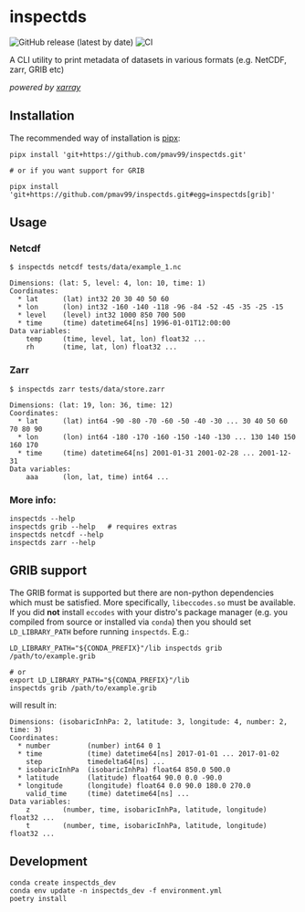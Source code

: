 # inspectds

![GitHub release (latest by date)](https://img.shields.io/github/v/release/pmav99/inspectds)
![CI](https://github.com/pmav99/inspectds/actions/workflows/run_tests.yml/badge.svg)

A CLI utility to print metadata of datasets in various formats (e.g. NetCDF, zarr, GRIB etc)

*powered by [xarray](https://github.com/pydata/xarray)*

## Installation

The recommended way of installation is [pipx](https://github.com/pypa/pipx):

```
pipx install 'git+https://github.com/pmav99/inspectds.git'

# or if you want support for GRIB

pipx install 'git+https://github.com/pmav99/inspectds.git#egg=inspectds[grib]'
```

## Usage

### Netcdf
```
$ inspectds netcdf tests/data/example_1.nc

Dimensions: (lat: 5, level: 4, lon: 10, time: 1)
Coordinates:
  * lat      (lat) int32 20 30 40 50 60
  * lon      (lon) int32 -160 -140 -118 -96 -84 -52 -45 -35 -25 -15
  * level    (level) int32 1000 850 700 500
  * time     (time) datetime64[ns] 1996-01-01T12:00:00
Data variables:
    temp     (time, level, lat, lon) float32 ...
    rh       (time, lat, lon) float32 ...
```

### Zarr

```
$ inspectds zarr tests/data/store.zarr

Dimensions: (lat: 19, lon: 36, time: 12)
Coordinates:
  * lat      (lat) int64 -90 -80 -70 -60 -50 -40 -30 ... 30 40 50 60 70 80 90
  * lon      (lon) int64 -180 -170 -160 -150 -140 -130 ... 130 140 150 160 170
  * time     (time) datetime64[ns] 2001-01-31 2001-02-28 ... 2001-12-31
Data variables:
    aaa      (lon, lat, time) int64 ...
```

### More info:

```
inspectds --help
inspectds grib --help   # requires extras
inspectds netcdf --help
inspectds zarr --help
```

## GRIB support

The GRIB format is supported but there are non-python dependencies which must be satisfied. More
specifically, `libeccodes.so` must be available. If you did **not** install `eccodes` with your
distro's package manager (e.g. you compiled from source or installed via `conda`) then you should
set `LD_LIBRARY_PATH` before running `inspectds`. E.g.:

```
LD_LIBRARY_PATH="${CONDA_PREFIX}"/lib inspectds grib /path/to/example.grib

# or
export LD_LIBRARY_PATH="${CONDA_PREFIX}"/lib
inspectds grib /path/to/example.grib
```

will result in:

```
Dimensions: (isobaricInhPa: 2, latitude: 3, longitude: 4, number: 2, time: 3)
Coordinates:
  * number         (number) int64 0 1
  * time           (time) datetime64[ns] 2017-01-01 ... 2017-01-02
    step           timedelta64[ns] ...
  * isobaricInhPa  (isobaricInhPa) float64 850.0 500.0
  * latitude       (latitude) float64 90.0 0.0 -90.0
  * longitude      (longitude) float64 0.0 90.0 180.0 270.0
    valid_time     (time) datetime64[ns] ...
Data variables:
    z        (number, time, isobaricInhPa, latitude, longitude) float32 ...
    t        (number, time, isobaricInhPa, latitude, longitude) float32 ...
```

## Development

```
conda create inspectds_dev
conda env update -n inspectds_dev -f environment.yml
poetry install
```
